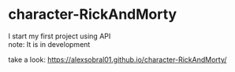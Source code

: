 # character-RickAndMorty
I start my first project using API <br>
note: It is in development

take a look: https://alexsobral01.github.io/character-RickAndMorty/
